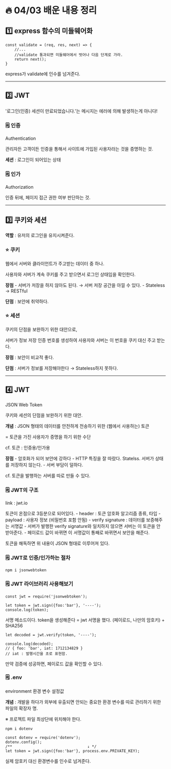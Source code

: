 # :fire: 04/03 배운 내용 정리

## :one: express 함수의 미들웨어화

```
const validate = (req, res, next) => {
    //...
    //validate 통과되면 미들웨어에서 벗어나 다음 단계로 가라.
    return next(); 
}
```

express가 validate에 인수를 넘겨준다.

---

## :two: JWT

'로그인(인증) 세션이 만료되었습니다.'는 메시지는 에러에 의해 발생하는게 아니다!

### 🗒 인증

Authentication

관리자든 고객이든 인증을 통해서 사이트에 가입된 사용자라는 것을 증명하는 것.

**세션** : 로그인이 되어있는 상태

### 🗒 인가

Authorization

인증 뒤에, 페이지 접근 권한 여부 판단하는 것.

---

## :three: 쿠키와 세션

**역할** : 유저의 로그인을 유지시켜준다.

### ⭐ 쿠키

웹에서 서버와 클라이언트가 주고받는 데이터 중 하나.

사용자와 서버가 계속 쿠키를 주고 받으면서 로그인 상태임을 확인한다.

**장점**
    - 서버가 저장을 하지 않아도 된다. → 서버 저장 공간을 아낄 수 있다.
    - Stateless → RESTful

**단점** : 보안에 취약하다.

### :star: 세션

쿠키의 단점을 보완하기 위한 대안으로,

서버가 정보 저장 인증 번호를 생성하여 사용자와 서버는 이 번호을 쿠키 대신 주고 받는다.

**장점** : 보안이 비교적 좋다.

**단점** : 서버가 정보를 저장해야한다 → Stateless하지 못하다.

---

## :four: JWT

JSON Web Token

쿠키와 세션의 단점을 보완하기 위한 대안.

**개념** : JSON 형태의 데이터를 안전하게 전송하기 위한 (웹에서 사용하는) 토큰

= 토큰을 가진 사용자가 증명을 하기 위한 수단

cf. 토큰 : 인증용/인가용

**장점**
    - 암호화가 되어 보안에 강하다
    - HTTP 특징을 잘 따랐다. Statelss. 서버가 상태를 저장하지 않는다.
    - 서버 부담이 덜하다.

cf. 토큰을 발행하는 서버를 따로 만들 수 있다.

### 🗒 JWT의 구조

link : jwt.io

토큰이 온점으로 3등분으로 되어있다.
    - header : 토큰 암호화 알고리즘 종류, 타입
    - payload : 사용자 정보 (비밀번호 포함 안됨)
    - verify signature : 데이터를 보증해주는 서명값
        - 서버가 발행한 verify signature와 일치하지 않으면 서버는 이 토큰을 안 받아준다.
        - 페이로드 값이 바뀌면 이 서명값이 통째로 바뀌면서 보안을 해준다.

토큰을 해독하면 위 내용이 JSON 형태로 이루어져 있다.

### 🗒 JWT로 인증/인가하는 절차

```
npm i jsonwebtoken
```

### 🗒 JWT 라이브러리 사용해보기

```
const jwt = require('jsonwebtoken');

let token = jwt.sign({foo:'bar'}, '----');
console.log(token);
```

서명 메소드이다.
token을 생성해준다 = jwt 서명을 했다. (페이로드, 나만의 암호키) + SHA256

```
let decoded = jwt.verify(token, '----');

console.log(decoded);
// { foo: 'bar', iat: 1712134829 }
// iat : 발행시간을 초로 표현함.
```

만약 검증에 성공하면, 페이로드 값을 확인할 수 있다.

### 🗒 .env

environment
환경 변수 설정값

**개념** : 개발을 하다가 외부에 유출되면 안되는 중요한 환경 변수를 따로 관리하기 위한 파일의 확장자 명.

※ 프로젝트 파일 최상단에 위치해야 한다.

```
npm i dotenv
```
```
const dotenv = require('dotenv');
dotenv.config();
/**                                 ↓ */
let token = jwt.sign({foo:'bar'}, process.env.PRIVATE_KEY);
```

실제 암호키 대신 환경변수를 인수로 넘겨준다.
